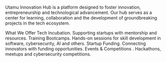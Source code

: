 Utamu Innovation Hub is a platform designed to foster innovation, entrepreneurship and technological advancement. Our hub serves as a center for learning, collaboration and the development of groundbreaking projects in the tech ecosystem.

What We Offer
Tech Incubation. Supporting startups with mentorship and resources.
Training Bootcamps. Hands-on sessions for skill development in software, cybersecurity, AI and others.
Startup Funding. Connecting innovators with funding opportunities.
Events & Competitions . Hackathons, meetups and cybersecurity competitions.
